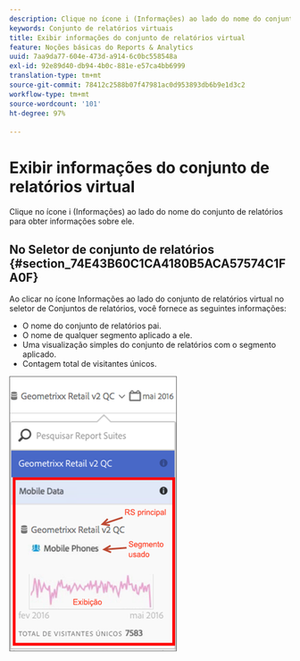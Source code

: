 ```yaml
---
description: Clique no ícone i (Informações) ao lado do nome do conjunto de relatórios para obter informações sobre ele.
keywords: Conjunto de relatórios virtuais
title: Exibir informações do conjunto de relatórios virtual
feature: Noções básicas do Reports & Analytics
uuid: 7aa9da77-604e-473d-a914-6c0bc558548a
exl-id: 92e89d40-db94-4b0c-881e-e57ca4bb6999
translation-type: tm+mt
source-git-commit: 78412c2588b07f47981ac0d953893db6b9e1d3c2
workflow-type: tm+mt
source-wordcount: '101'
ht-degree: 97%

---
```


# Exibir informações do conjunto de relatórios virtual

Clique no ícone i (Informações) ao lado do nome do conjunto de relatórios para obter informações sobre ele.

## No Seletor de conjunto de relatórios {#section_74E43B60C1CA4180B5ACA57574C1FA0F}

Ao clicar no ícone Informações ao lado do conjunto de relatórios virtual no seletor de Conjuntos de relatórios, você fornece as seguintes informações:

* O nome do conjunto de relatórios pai.
* O nome de qualquer segmento aplicado a ele.
* Uma visualização simples do conjunto de relatórios com o segmento aplicado.
* Contagem total de visitantes únicos.

![](assets/vrs-info.png)
